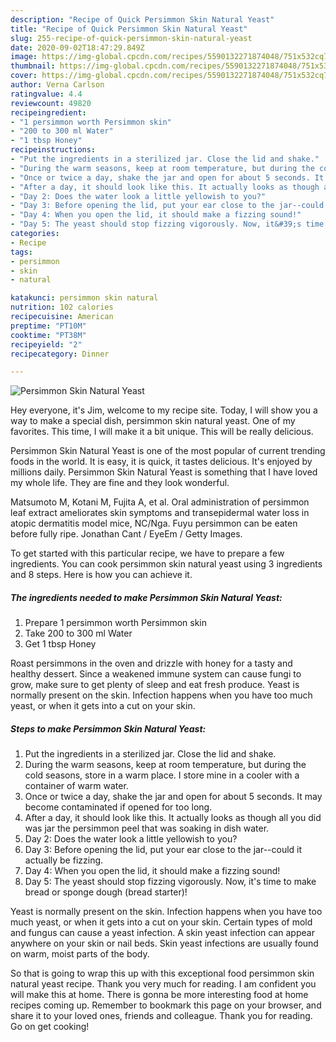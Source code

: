 ```yaml
---
description: "Recipe of Quick Persimmon Skin Natural Yeast"
title: "Recipe of Quick Persimmon Skin Natural Yeast"
slug: 255-recipe-of-quick-persimmon-skin-natural-yeast
date: 2020-09-02T18:47:29.849Z
image: https://img-global.cpcdn.com/recipes/5590132271874048/751x532cq70/persimmon-skin-natural-yeast-recipe-main-photo.jpg
thumbnail: https://img-global.cpcdn.com/recipes/5590132271874048/751x532cq70/persimmon-skin-natural-yeast-recipe-main-photo.jpg
cover: https://img-global.cpcdn.com/recipes/5590132271874048/751x532cq70/persimmon-skin-natural-yeast-recipe-main-photo.jpg
author: Verna Carlson
ratingvalue: 4.4
reviewcount: 49820
recipeingredient:
- "1 persimmon worth Persimmon skin"
- "200 to 300 ml Water"
- "1 tbsp Honey"
recipeinstructions:
- "Put the ingredients in a sterilized jar. Close the lid and shake."
- "During the warm seasons, keep at room temperature, but during the cold seasons, store in a warm place. I store mine in a cooler with a container of warm water."
- "Once or twice a day, shake the jar and open for about 5 seconds. It may become contaminated if opened for too long."
- "After a day, it should look like this. It actually looks as though all you did was jar the persimmon peel that was soaking in dish water."
- "Day 2: Does the water look a little yellowish to you?"
- "Day 3: Before opening the lid, put your ear close to the jar--could it actually be fizzing."
- "Day 4: When you open the lid, it should make a fizzing sound!"
- "Day 5: The yeast should stop fizzing vigorously. Now, it&#39;s time to make bread or sponge dough (bread starter)!"
categories:
- Recipe
tags:
- persimmon
- skin
- natural

katakunci: persimmon skin natural 
nutrition: 102 calories
recipecuisine: American
preptime: "PT10M"
cooktime: "PT38M"
recipeyield: "2"
recipecategory: Dinner

---
```



![Persimmon Skin Natural Yeast](https://img-global.cpcdn.com/recipes/5590132271874048/751x532cq70/persimmon-skin-natural-yeast-recipe-main-photo.jpg)

Hey everyone, it's Jim, welcome to my recipe site. Today, I will show you a way to make a special dish, persimmon skin natural yeast. One of my favorites. This time, I will make it a bit unique. This will be really delicious.

Persimmon Skin Natural Yeast is one of the most popular of current trending foods in the world. It is easy, it is quick, it tastes delicious. It's enjoyed by millions daily. Persimmon Skin Natural Yeast is something that I have loved my whole life. They are fine and they look wonderful.

Matsumoto M, Kotani M, Fujita A, et al. Oral administration of persimmon leaf extract ameliorates skin symptoms and transepidermal water loss in atopic dermatitis model mice, NC/Nga. Fuyu persimmon can be eaten before fully ripe. Jonathan Cant / EyeEm / Getty Images.


To get started with this particular recipe, we have to prepare a few ingredients. You can cook persimmon skin natural yeast using 3 ingredients and 8 steps. Here is how you can achieve it.

<!--inarticleads1-->

##### The ingredients needed to make Persimmon Skin Natural Yeast:

1. Prepare 1 persimmon worth Persimmon skin
1. Take 200 to 300 ml Water
1. Get 1 tbsp Honey


Roast persimmons in the oven and drizzle with honey for a tasty and healthy dessert. Since a weakened immune system can cause fungi to grow, make sure to get plenty of sleep and eat fresh produce. Yeast is normally present on the skin. Infection happens when you have too much yeast, or when it gets into a cut on your skin. 

<!--inarticleads2-->

##### Steps to make Persimmon Skin Natural Yeast:

1. Put the ingredients in a sterilized jar. Close the lid and shake.
1. During the warm seasons, keep at room temperature, but during the cold seasons, store in a warm place. I store mine in a cooler with a container of warm water.
1. Once or twice a day, shake the jar and open for about 5 seconds. It may become contaminated if opened for too long.
1. After a day, it should look like this. It actually looks as though all you did was jar the persimmon peel that was soaking in dish water.
1. Day 2: Does the water look a little yellowish to you?
1. Day 3: Before opening the lid, put your ear close to the jar--could it actually be fizzing.
1. Day 4: When you open the lid, it should make a fizzing sound!
1. Day 5: The yeast should stop fizzing vigorously. Now, it&#39;s time to make bread or sponge dough (bread starter)!


Yeast is normally present on the skin. Infection happens when you have too much yeast, or when it gets into a cut on your skin. Certain types of mold and fungus can cause a yeast infection. A skin yeast infection can appear anywhere on your skin or nail beds. Skin yeast infections are usually found on warm, moist parts of the body. 

So that is going to wrap this up with this exceptional food persimmon skin natural yeast recipe. Thank you very much for reading. I am confident you will make this at home. There is gonna be more interesting food at home recipes coming up. Remember to bookmark this page on your browser, and share it to your loved ones, friends and colleague. Thank you for reading. Go on get cooking!
